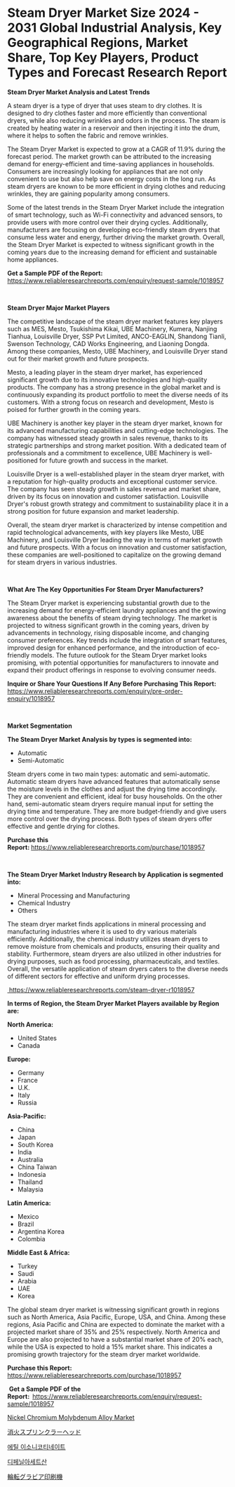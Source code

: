 <p><h1>Steam Dryer Market Size 2024 - 2031 Global Industrial Analysis, Key Geographical Regions, Market Share, Top Key Players, Product Types and Forecast Research Report</h1></p><p><strong>Steam Dryer Market Analysis and Latest Trends</strong></p>
<p><p>A steam dryer is a type of dryer that uses steam to dry clothes. It is designed to dry clothes faster and more efficiently than conventional dryers, while also reducing wrinkles and odors in the process. The steam is created by heating water in a reservoir and then injecting it into the drum, where it helps to soften the fabric and remove wrinkles.</p><p>The Steam Dryer Market is expected to grow at a CAGR of 11.9% during the forecast period. The market growth can be attributed to the increasing demand for energy-efficient and time-saving appliances in households. Consumers are increasingly looking for appliances that are not only convenient to use but also help save on energy costs in the long run. As steam dryers are known to be more efficient in drying clothes and reducing wrinkles, they are gaining popularity among consumers.</p><p>Some of the latest trends in the Steam Dryer Market include the integration of smart technology, such as Wi-Fi connectivity and advanced sensors, to provide users with more control over their drying cycles. Additionally, manufacturers are focusing on developing eco-friendly steam dryers that consume less water and energy, further driving the market growth. Overall, the Steam Dryer Market is expected to witness significant growth in the coming years due to the increasing demand for efficient and sustainable home appliances.</p></p>
<p><strong>Get a Sample PDF of the Report:&nbsp;</strong> <a href="https://www.reliableresearchreports.com/enquiry/request-sample/1018957">https://www.reliableresearchreports.com/enquiry/request-sample/1018957</a></p>
<p>&nbsp;</p>
<p><strong>Steam Dryer Major Market Players</strong></p>
<p><p>The competitive landscape of the steam dryer market features key players such as MES, Mesto, Tsukishima Kikai, UBE Machinery, Kumera, Nanjing Tianhua, Louisville Dryer, SSP Pvt Limited, ANCO-EAGLIN, Shandong Tianli, Swenson Technology, CAD Works Engineering, and Liaoning Dongda. Among these companies, Mesto, UBE Machinery, and Louisville Dryer stand out for their market growth and future prospects.</p><p>Mesto, a leading player in the steam dryer market, has experienced significant growth due to its innovative technologies and high-quality products. The company has a strong presence in the global market and is continuously expanding its product portfolio to meet the diverse needs of its customers. With a strong focus on research and development, Mesto is poised for further growth in the coming years.</p><p>UBE Machinery is another key player in the steam dryer market, known for its advanced manufacturing capabilities and cutting-edge technologies. The company has witnessed steady growth in sales revenue, thanks to its strategic partnerships and strong market position. With a dedicated team of professionals and a commitment to excellence, UBE Machinery is well-positioned for future growth and success in the market.</p><p>Louisville Dryer is a well-established player in the steam dryer market, with a reputation for high-quality products and exceptional customer service. The company has seen steady growth in sales revenue and market share, driven by its focus on innovation and customer satisfaction. Louisville Dryer's robust growth strategy and commitment to sustainability place it in a strong position for future expansion and market leadership.</p><p>Overall, the steam dryer market is characterized by intense competition and rapid technological advancements, with key players like Mesto, UBE Machinery, and Louisville Dryer leading the way in terms of market growth and future prospects. With a focus on innovation and customer satisfaction, these companies are well-positioned to capitalize on the growing demand for steam dryers in various industries.</p></p>
<p>&nbsp;</p>
<p><strong>What Are The Key Opportunities For Steam Dryer Manufacturers?</strong></p>
<p><p>The Steam Dryer market is experiencing substantial growth due to the increasing demand for energy-efficient laundry appliances and the growing awareness about the benefits of steam drying technology. The market is projected to witness significant growth in the coming years, driven by advancements in technology, rising disposable income, and changing consumer preferences. Key trends include the integration of smart features, improved design for enhanced performance, and the introduction of eco-friendly models. The future outlook for the Steam Dryer market looks promising, with potential opportunities for manufacturers to innovate and expand their product offerings in response to evolving consumer needs.</p></p>
<p><strong>Inquire or Share Your Questions If Any Before Purchasing This Report:</strong> <a href="https://www.reliableresearchreports.com/enquiry/pre-order-enquiry/1018957">https://www.reliableresearchreports.com/enquiry/pre-order-enquiry/1018957</a></p>
<p>&nbsp;</p>
<p><strong>Market Segmentation</strong></p>
<p><strong>The Steam Dryer Market Analysis by types is segmented into:</strong></p>
<p><ul><li>Automatic</li><li>Semi-Automatic</li></ul></p>
<p><p>Steam dryers come in two main types: automatic and semi-automatic. Automatic steam dryers have advanced features that automatically sense the moisture levels in the clothes and adjust the drying time accordingly. They are convenient and efficient, ideal for busy households. On the other hand, semi-automatic steam dryers require manual input for setting the drying time and temperature. They are more budget-friendly and give users more control over the drying process. Both types of steam dryers offer effective and gentle drying for clothes.</p></p>
<p><strong>Purchase this Report:&nbsp;</strong><a href="https://www.reliableresearchreports.com/purchase/1018957">https://www.reliableresearchreports.com/purchase/1018957</a></p>
<p>&nbsp;</p>
<p><strong>The Steam Dryer Market Industry Research by Application is segmented into:</strong></p>
<p><ul><li>Mineral Processing and Manufacturing</li><li>Chemical Industry</li><li>Others</li></ul></p>
<p><p>The steam dryer market finds applications in mineral processing and manufacturing industries where it is used to dry various materials efficiently. Additionally, the chemical industry utilizes steam dryers to remove moisture from chemicals and products, ensuring their quality and stability. Furthermore, steam dryers are also utilized in other industries for drying purposes, such as food processing, pharmaceuticals, and textiles. Overall, the versatile application of steam dryers caters to the diverse needs of different sectors for effective and uniform drying processes.</p></p>
<p><a href="https://www.reliableresearchreports.com/steam-dryer-r1018957">&nbsp;https://www.reliableresearchreports.com/steam-dryer-r1018957</a></p>
<p><strong>In terms of Region, the Steam Dryer Market Players available by Region are:</strong></p>
<p>
    <p> <strong> North America: </strong>
        <ul>
            <li>United States</li>
            <li>Canada</li>
        </ul>
        </p> 
    <p> <strong> Europe: </strong>
        <ul>
            <li>Germany</li>
            <li>France</li>
            <li>U.K.</li>
            <li>Italy</li>
            <li>Russia</li>
        </ul>
        </p> 
    <p> <strong> Asia-Pacific: </strong>
        <ul>
            <li>China</li>
            <li>Japan</li>
            <li>South Korea</li>
            <li>India</li>
            <li>Australia</li>
            <li>China Taiwan</li>
            <li>Indonesia</li>
            <li>Thailand</li>
            <li>Malaysia</li>
        </ul>
        </p> 
    <p> <strong> Latin America: </strong>
        <ul>
            <li>Mexico</li>
            <li>Brazil</li>
            <li>Argentina Korea</li>
            <li>Colombia</li>
        </ul>
        </p> 
    <p> <strong> Middle East & Africa: </strong>
        <ul>
            <li>Turkey</li>
            <li>Saudi</li>
            <li>Arabia</li>
            <li>UAE</li>
            <li>Korea</li>
        </ul>
    </p>
    </p>
<p><p>The global steam dryer market is witnessing significant growth in regions such as North America, Asia Pacific, Europe, USA, and China. Among these regions, Asia Pacific and China are expected to dominate the market with a projected market share of 35% and 25% respectively. North America and Europe are also projected to have a substantial market share of 20% each, while the USA is expected to hold a 15% market share. This indicates a promising growth trajectory for the steam dryer market worldwide.</p></p>
<p><strong>Purchase this Report: </strong><a href="https://www.reliableresearchreports.com/purchase/1018957">https://www.reliableresearchreports.com/purchase/1018957</a></p>
<p>&nbsp;<strong>Get a Sample PDF of the Report:&nbsp;&nbsp;</strong><a href="https://www.reliableresearchreports.com/enquiry/request-sample/1018957">https://www.reliableresearchreports.com/enquiry/request-sample/1018957</a></p>
<p><strong></strong></p>
<p><p><a href="https://issuu.com/reportprime-2/docs/nickel-chromium-molybdenum-alloy-market-size-2030.">Nickel Chromium Molybdenum Alloy Market</a></p><p><a href="https://github.com/mcbeesbxa270/Market-Research-Report-List-1/blob/main/248713829018.md">消火スプリンクラーヘッド</a></p><p><a href="https://github.com/xvz497517413/Market-Research-Report-List-1/blob/main/580337426691.md">에틸 이소니코티네이트</a></p><p><a href="https://github.com/vskv4779xr1/Market-Research-Report-List-1/blob/main/705640426692.md">디페닐아세트산</a></p><p><a href="https://github.com/ksxzwxabcuynh011/Market-Research-Report-List-1/blob/main/433587829017.md">輪転グラビア印刷機</a></p></p>